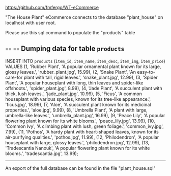 https://github.com/fmfergo/WT-eCommerce


"The House Plant" eCommerce connects to the database "plant_house" on localhost with user root.

Please use this sql command to populate the "products" table

--
-- Dumping data for table `products`
--

INSERT INTO `products` (`item_id`, `item_name`, `item_desc`, `item_img`, `item_price`) VALUES
(1, 'Rubber Plant', 'A popular ornamental plant known for its large, glossy leaves.', 'rubber_plant.jpg', 15.99),
(2, 'Snake Plant', 'An easy-to-care-for plant with tall, rigid leaves.', 'snake_plant.jpg', 12.99),
(3, 'Spider Plant', 'A popular houseplant with long, thin leaves and spider-like offshoots.', 'spider_plant.jpg', 8.99),
(4, 'Jade Plant', 'A succulent plant with thick, lush leaves.', 'jade_plant.jpg', 10.99),
(5, 'Ficus', 'A common houseplant with various species, known for its tree-like appearance.', 'ficus.jpg', 18.99),
(7, 'Aloe', 'A succulent plant known for its medicinal properties.', 'aloe.jpg', 9.99),
(8, 'Umbrella Plant', 'A plant with large, umbrella-like leaves.', 'umbrella_plant.jpg', 16.99),
(9, 'Peace Lily', 'A popular flowering plant known for its white blooms.', 'peace_lily.jpg', 13.99),
(10, 'Common Ivy', 'A climbing plant with lush, green foliage.', 'common_ivy.jpg', 7.99),
(11, 'Pothos', 'A hardy plant with heart-shaped leaves, known for its air-purifying qualities.', 'pothos.jpg', 11.99),
(12, 'Philodendron', 'A popular houseplant with large, glossy leaves.', 'philodendron.jpg', 12.99),
(13, 'Tradescantia Nanouk', 'A popular flowering plant known for its white blooms.', 'tradescantia.jpg', 13.99);

-- --------------------------------------------------------


An export of the full database can be found in the file "plant_house.sql"
